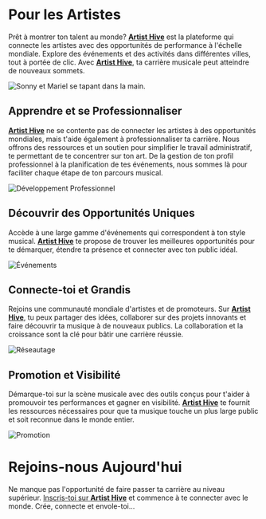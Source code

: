 # Pour les Artistes

Prêt à montrer ton talent au monde? [**Artist Hive**](https://www.artist-hive.com/) est la plateforme qui connecte les artistes avec des opportunités de performance à l'échelle mondiale. Explore des événements et des activités dans différentes villes, tout à portée de clic. Avec [**Artist Hive**](https://www.artist-hive.com/), ta carrière musicale peut atteindre de nouveaux sommets.

![Sonny et Mariel se tapant dans la main.](https://npcarlos.co/artistsHive_mocks/IndustryOffer/artists_performance.jpg)

## Apprendre et se Professionnaliser

[**Artist Hive**](https://www.artist-hive.com/) ne se contente pas de connecter les artistes à des opportunités mondiales, mais t'aide également à professionnaliser ta carrière. Nous offrons des ressources et un soutien pour simplifier le travail administratif, te permettant de te concentrer sur ton art. De la gestion de ton profil professionnel à la planification de tes événements, nous sommes là pour faciliter chaque étape de ton parcours musical.

![Développement Professionnel](https://npcarlos.co/artistsHive_mocks/IndustryOffer/live_concert2.jpg)

## Découvrir des Opportunités Uniques

Accède à une large gamme d'événements qui correspondent à ton style musical. [**Artist Hive**](https://www.artist-hive.com/) te propose de trouver les meilleures opportunités pour te démarquer, étendre ta présence et connecter avec ton public idéal.

![Événements](https://npcarlos.co/artistsHive_mocks/IndustryOffer/artists_live_events.jpg)

## Connecte-toi et Grandis

Rejoins une communauté mondiale d'artistes et de promoteurs. Sur [**Artist Hive**](https://www.artist-hive.com/), tu peux partager des idées, collaborer sur des projets innovants et faire découvrir ta musique à de nouveaux publics. La collaboration et la croissance sont la clé pour bâtir une carrière réussie.

![Réseautage](https://npcarlos.co/artistsHive_mocks/IndustryOffer/artists_networking.jpg)

## Promotion et Visibilité

Démarque-toi sur la scène musicale avec des outils conçus pour t'aider à promouvoir tes performances et gagner en visibilité. [**Artist Hive**](https://www.artist-hive.com/) te fournit les ressources nécessaires pour que ta musique touche un plus large public et soit reconnue dans le monde entier.

![Promotion](https://npcarlos.co/artistsHive_mocks/IndustryOffer/artists_social_networks.jpg)

# Rejoins-nous Aujourd'hui

Ne manque pas l'opportunité de faire passer ta carrière au niveau supérieur. [Inscris-toi sur **Artist Hive**](https://www.artist-hive.com/signup) et commence à te connecter avec le monde. Crée, connecte et envole-toi...
